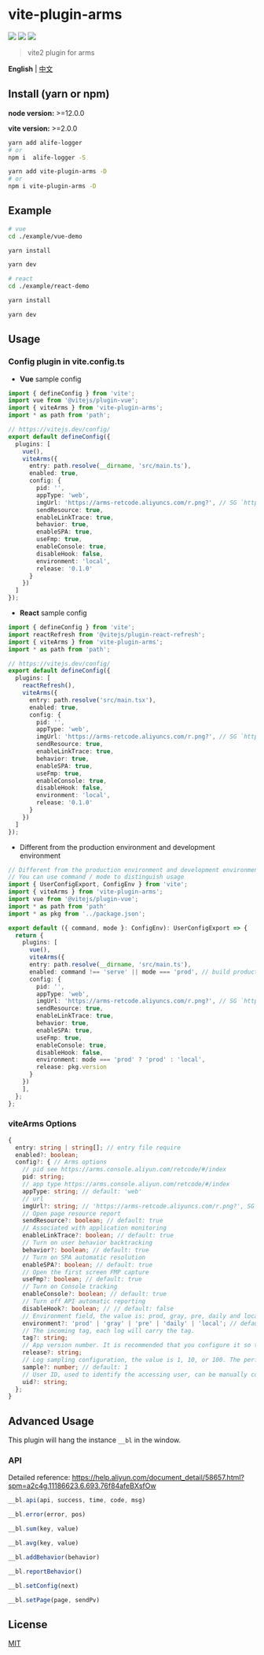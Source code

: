 # vite-plugin-arms

[![](https://img.shields.io/npm/v/vite-plugin-arms.svg?style=flat-square)](https://www.npmjs.com/package/vite-plugin-arms)
[![](https://img.shields.io/npm/l/vite-plugin-arms.svg?style=flat-square)](https://www.npmjs.com/package/vite-plugin-arms)
[![](https://img.shields.io/npm/dt/vite-plugin-arms.svg?style=flat-square)](https://www.npmjs.com/package/vite-plugin-arms)

> vite2 plugin for arms

**English** | [中文](./README.zh_CN.md)

## Install (yarn or npm)

**node version:** >=12.0.0

**vite version:** >=2.0.0

```bash
yarn add alife-logger
# or
npm i  alife-logger -S
```

```bash
yarn add vite-plugin-arms -D
# or
npm i vite-plugin-arms -D
```

## Example

```bash
# vue
cd ./example/vue-demo

yarn install

yarn dev

```

```bash
# react
cd ./example/react-demo

yarn install

yarn dev

```

## Usage

### Config plugin in vite.config.ts

- **Vue** sample config

```ts
import { defineConfig } from 'vite';
import vue from '@vitejs/plugin-vue';
import { viteArms } from 'vite-plugin-arms';
import * as path from 'path';

// https://vitejs.dev/config/
export default defineConfig({
  plugins: [
    vue(),
    viteArms({
      entry: path.resolve(__dirname, 'src/main.ts'),
      enabled: true,
      config: {
        pid: '',
        appType: 'web',
        imgUrl: 'https://arms-retcode.aliyuncs.com/r.png?', // SG `https://arms-retcode-sg.aliyuncs.com/r.png?`
        sendResource: true,
        enableLinkTrace: true,
        behavior: true,
        enableSPA: true,
        useFmp: true,
        enableConsole: true,
        disableHook: false,
        environment: 'local',
        release: '0.1.0'
      }
    })
  ]
});
```

- **React** sample config

```ts
import { defineConfig } from 'vite';
import reactRefresh from '@vitejs/plugin-react-refresh';
import { viteArms } from 'vite-plugin-arms';
import * as path from 'path';

// https://vitejs.dev/config/
export default defineConfig({
  plugins: [
    reactRefresh(),
    viteArms({
      entry: path.resolve('src/main.tsx'),
      enabled: true,
      config: {
        pid: '',
        appType: 'web',
        imgUrl: 'https://arms-retcode.aliyuncs.com/r.png?', // SG `https://arms-retcode-sg.aliyuncs.com/r.png?`
        sendResource: true,
        enableLinkTrace: true,
        behavior: true,
        enableSPA: true,
        useFmp: true,
        enableConsole: true,
        disableHook: false,
        environment: 'local',
        release: '0.1.0'
      }
    })
  ]
});
```

- Different from the production environment and development environment

```ts
// Different from the production environment and development environment
// You can use command / mode to distinguish usage
import { UserConfigExport, ConfigEnv } from 'vite';
import { viteArms } from 'vite-plugin-arms';
import vue from '@vitejs/plugin-vue';
import * as path from 'path'
import * as pkg from '../package.json';

export default ({ command, mode }: ConfigEnv): UserConfigExport => {
  return {
    plugins: [
      vue(),
      viteArms({
      entry: path.resolve(__dirname, 'src/main.ts'),
      enabled: command !== 'serve' || mode === 'prod', // build production
      config: {
        pid: '',
        appType: 'web',
        imgUrl: 'https://arms-retcode.aliyuncs.com/r.png?', // SG `https://arms-retcode-sg.aliyuncs.com/r.png?`
        sendResource: true,
        enableLinkTrace: true,
        behavior: true,
        enableSPA: true,
        useFmp: true,
        enableConsole: true,
        disableHook: false,
        environment: mode === 'prod' ? 'prod' : 'local',
        release: pkg.version
      }
    })
    ],
  };
};
```

### viteArms Options

```ts
{
  entry: string | string[]; // entry file require
  enabled?: boolean;
  config?: { // Arms options
    // pid see https://arms.console.aliyun.com/retcode/#/index
    pid: string;
    // app type https://arms.console.aliyun.com/retcode/#/index
    appType: string; // default: 'web'
    // url
    imgUrl?: string; // 'https://arms-retcode.aliyuncs.com/r.png?', SG `https://arms-retcode-sg.aliyuncs.com/r.png?`
    // Open page resource report
    sendResource?: boolean; // default: true
    // Associated with application monitoring
    enableLinkTrace?: boolean; // default: true
    // Turn on user behavior backtracking
    behavior?: boolean; // default: true
    // Turn on SPA automatic resolution
    enableSPA?: boolean; // default: true
    // Open the first screen FMP capture
    useFmp?: boolean; // default: true
    // Turn on Console tracking
    enableConsole?: boolean; // default: true
    // Turn off API automatic reporting
    disableHook?: boolean; // // default: false
    // Environment field, the value is: prod, gray, pre, daily and local
    environment?: 'prod' | 'gray' | 'pre' | 'daily' | 'local'; // default: prod
    // The incoming tag, each log will carry the tag.
    tag?: string;
    // App version number. It is recommended that you configure it so that you can view the reported information of different versions.
    release?: string;
    // Log sampling configuration, the value is 1, 10, or 100. The performance and success API logs are sampled at the ratio of 1/sample.
    sample?: number; // default: 1
    // User ID, used to identify the accessing user, can be manually configured, and used for retrieval based on user ID. If it is not configured, it will be automatically generated by the SDK and updated every six months.
    uid?: string;
  };
}
```

## Advanced Usage

This plugin will hang the instance `__bl` in the window.

### API

Detailed reference: https://help.aliyun.com/document_detail/58657.html?spm=a2c4g.11186623.6.693.76f84afeBXsfOw

```ts
__bl.api(api, success, time, code, msg)

__bl.error(error, pos)

__bl.sum(key, value)

__bl.avg(key, value)

__bl.addBehavior(behavior)

__bl.reportBehavior()

__bl.setConfig(next)

__bl.setPage(page, sendPv)

```

## License

[MIT](LICENSE)

